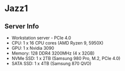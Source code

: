 # Jazz1

## Server Info

- Workstation server - PCIe 4.0
- CPU: 1 x 16 CPU cores (AMD Ryzen 9, 5950X)
- GPU: 1 x Nvidia 3090
- Memory: 128 DDR4 3200MHz (4 x 32GB)
- NVMe SSD: 1 x 2TB (Samsung 980 Pro, M.2, PCIe 4.0)
- SATA SSD: 1 x 4TB (Samsung 870 QVO)
